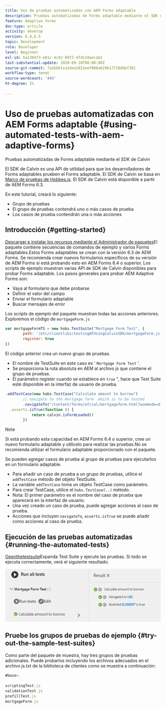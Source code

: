 ```yaml
---
title: Uso de pruebas automatizadas con AEM Forms adaptable
description: Pruebas automatizadas de Forms adaptable mediante el SDK de Calvin
feature: Adaptive Forms
doc-type: article
activity: develop
version: 6.4,6.5
topic: Development
role: Developer
level: Beginner
exl-id: 5a1364f3-e81c-4c92-8972-4fdc24aecab1
last-substantial-update: 2020-09-10T00:00:00Z
source-git-commit: 7a2bb61ca1dea1013eef088a629b17718dbbf381
workflow-type: tm+mt
source-wordcount: '443'
ht-degree: 2%

---
```


# Uso de pruebas automatizadas con AEM Forms adaptable {#using-automated-tests-with-aem-adaptive-forms}

Pruebas automatizadas de Forms adaptable mediante el SDK de Calvin

El SDK de Calvin es una API de utilidad para que los desarrolladores de Forms adaptables prueben el Forms adaptable. El SDK de Calvin se basa en [Marco de pruebas de Hobbes.js](https://experienceleague.adobe.com/docs/experience-manager-release-information/aem-release-updates/previous-updates/aem-previous-versions.html?lang=es). El SDK de Calvin está disponible a partir de AEM Forms 6.3.

En este tutorial, creará lo siguiente:

* Grupo de pruebas
* El grupo de pruebas contendrá uno o más casos de prueba
* Los casos de prueba contendrán una o más acciones

## Introducción {#getting-started}

[Descargar e instalar los recursos mediante el Administrador de paquetes](assets/testingadaptiveformsusingcalvinsdk1.zip)El paquete contiene secuencias de comandos de ejemplo y varios Forms adaptables.Estos Forms adaptables se crean con la versión 6.3 de AEM Forms. Se recomienda crear nuevos formularios específicos de su versión de AEM Forms si está probando esto en AEM Forms 6.4 o superior. Los scripts de ejemplo muestran varias API de SDK de Calvin disponibles para probar Forms adaptable. Los pasos generales para probar AEM Adaptive Forms son:

* Vaya al formulario que debe probarse
* Definir el valor del campo
* Enviar el formulario adaptable
* Buscar mensajes de error

Los scripts de ejemplo del paquete muestran todas las acciones anteriores.
Exploremos el código de `mortgageForm.js`

```javascript
var mortgageFormTS = new hobs.TestSuite("Mortgage Form Test", {
        path: '/etc/clientlibs/testingAFUsingCalvinSDK/mortgageForm.js',
        register: true
})
```

El código anterior crea un nuevo grupo de pruebas.

* El nombre de TestSuite en este caso es &#39; `Mortgage Form Test` &#39;.
* Se proporciona la ruta absoluta en AEM al archivo js que contiene el grupo de pruebas.
* El parámetro register cuando se establece en `true` &quot;, hace que Test Suite esté disponible en la interfaz de usuario de prueba.

```javascript
.addTestCase(new hobs.TestCase("Calculate amount to borrow")
        // navigate to the mortgage form  which is to be tested
        .navigateTo("/content/forms/af/cal/mortgageform.html?wcmmode=disabled")
  .asserts.isTrue(function () {
            return calvin.isFormLoaded()
        })
```

>[!NOTE]
>
>Si está probando esta capacidad en AEM Forms 6.4 o superior, cree un nuevo formulario adaptable y utilícelo para realizar las pruebas.No se recomienda utilizar el formulario adaptable proporcionado con el paquete.

Se pueden agregar casos de prueba al grupo de pruebas para ejecutarlos en un formulario adaptable.

* Para añadir un caso de prueba a un grupo de pruebas, utilice el `addTestCase` método del objeto TestSuite.
* La variable `addTestCase` toma un objeto TestCase como parámetro.
* Para crear TestCase, utilice el `hobs.TestCase(..)` método.
* Nota: El primer parámetro es el nombre del caso de prueba que aparecerá en la interfaz de usuario.
* Una vez creado un caso de prueba, puede agregar acciones al caso de prueba.
* Acciones que incluyen `navigateTo`, `asserts.isTrue` se puede añadir como acciones al caso de prueba.

## Ejecución de las pruebas automatizadas {#running-the-automated-tests}

[Openthetestsuite](http://localhost:4502/libs/granite/testing/hobbes.html)Expanda Test Suite y ejecute las pruebas. Si todo se ejecuta correctamente, verá el siguiente resultado.

![calvinsdk](assets/calvinimage.png)

## Pruebe los grupos de pruebas de ejemplo {#try-out-the-sample-test-suites}

Como parte del paquete de muestra, hay tres grupos de pruebas adicionales. Puede probarlos incluyendo los archivos adecuados en el archivo js.txt de la biblioteca de clientes como se muestra a continuación:

```javascript
#base=.

scriptingTest.js
validationTest.js
prefillTest.js
mortgageForm.js
```
